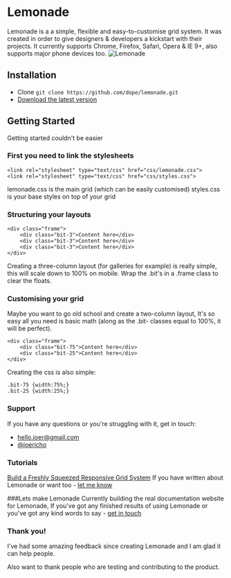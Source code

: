 # Lemonade

Lemonade is a a simple, flexible and easy-to-customise grid system. It was created in order to give designers & developers a kickstart with their projects. It currently supports Chrome, Firefox, Safari, Opera & IE 9+, also supports major phone devices too.
![Lemonade](http://f.cl.ly/items/232a3H2N2t2I3F3g1P2H/web.jpg)

## Installation

-   Clone `git clone https://github.com/dope/lemonade.git`
-   [Download the latest version](https://github.com/dope/lemonade/archive/master.zip)


## Getting Started
Getting started couldn't be easier

### First you need to link the stylesheets
```
<link rel="stylesheet" type="text/css" href="css/lemonade.css">
<link rel="stylesheet" type="text/css" href="css/styles.css">
```
lemonade.css is the main grid (which can be easily customised)
styles.css is your base styles on top of your grid

### Structuring your layouts
```
<div class="frame">
	<div class="bit-3">Content here</div>
	<div class="bit-3">Content here</div>
	<div class="bit-3">Content here</div>
</div>
```
Creating a three-column layout (for galleries for example) is really simple, this will scale down to 100% on mobile. Wrap the .bit's in a .frame class to clear the floats.

### Customising your grid
Maybe you want to go old school and create a two-column layout, It's so easy all you need is basic math (along as the .bit- classes equal to 100%, it will be perfect).
```
<div class="frame">
	<div class="bit-75">Content here</div>
	<div class="bit-25">Content here</div>
</div>
```
Creating the css is also simple:
```
.bit-75 {width:75%;}
.bit-25 {width:25%;}
```

### Support
If you have any questions or you're struggling with it, get in touch:

-   [hello.joer@gmail.com](mailto:hello.joer@gmail.com)
-   [@joericho](http://twitter.com/joericho)

### Tutorials
[Build a Freshly Squeezed Responsive Grid System](http://webdesign.tutsplus.com/tutorials/htmlcss-tutorials/build-a-freshly-squeezed-responsive-grid-system)
If you have written about Lemonade or want too - [let me know](http://twitter.com/joericho)

###Lets make Lemonade
Currently building the real documentation website for Lemonade, If you've got any finished results of using Lemonade or you've got any kind words to say - [get in touch](http://twitter.com/joericho)

### Thank you!
I've had some amazing feedback since creating Lemonade and I am glad it can help people.

Also want to thank people who are testing and contributing to the product.
